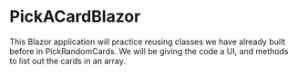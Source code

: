 # PickACardBlazor
This Blazor application will practice reusing classes we have already built before in PickRandomCards. We will be giving the code a UI, and methods to list out the cards in an array.
